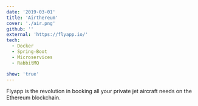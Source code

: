 ```yaml
---
date: '2019-03-01'
title: 'Airthereum'
cover: './air.png'
github: ''
external: 'https://flyapp.io/'
tech:
  - Docker
  - Spring-Boot
  - Microservices
  - RabbitMQ

show: 'true'
---
```


Flyapp is the revolution in booking all your private jet aircraft needs on the Ethereum blockchain.

